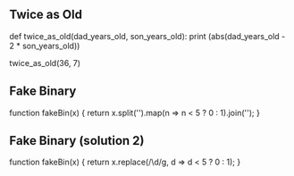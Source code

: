 ## Twice as Old
def twice_as_old(dad_years_old, son_years_old):
    print (abs(dad_years_old - 2 * son_years_old))

twice_as_old(36, 7)

## Fake Binary
function fakeBin(x) {
    return x.split('').map(n => n < 5 ? 0 : 1).join('');
}

## Fake Binary (solution 2)
function fakeBin(x) {
  return x.replace(/\d/g, d => d < 5 ? 0 : 1);
}